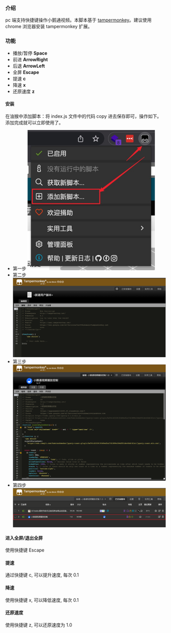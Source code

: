 ### 介绍

pc 端支持快捷键操作小鹅通视频。本脚本基于 [tampermonkey](https://www.tampermonkey.net/)。建议使用 chrome 浏览器安装 tampermonkey 扩展。

### 功能

- 播放/暂停 **Space**
- 前进 **ArrowRight**
- 后退 **ArrowLeft**
- 全屏 **Escape**
- 提速 **c**
- 降速 **x**
- 还原速度 **z**

#### 安装

在油猴中添加脚本：将 index.js 文件中的代码 copy 进去保存即可，操作如下。添加完成就可以立即使用了。

- 第一步
  <img src="./static/添加新脚本.png" width="400" />
- 第二步
  <img src="./static/新脚本默认页面.png" width="700" />
- 第三步
  <img src="./static/粘贴脚本内容.png" width="700" />
- 第四步
  <img src="./static/添加成功.png" width="700" />

#### 进入全屏/退出全屏

使用快捷键 Escape

#### 提速

通过快捷键 c, 可以提升速度, 每次 0.1

#### 降速

使用快捷键 x, 可以降低速度, 每次 0.1

#### 还原速度

使用快捷键 z, 可以还原速度为 1.0
